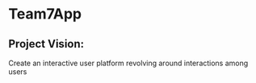 # Team7App
## Project Vision: 
Create an interactive user platform revolving around interactions among users